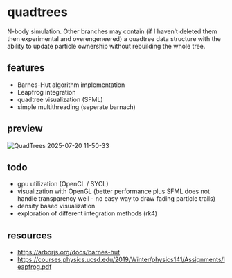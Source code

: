 # quadtrees
N-body simulation. Other branches may contain (if I haven’t deleted them then experimental and overengeneered) a quadtree data structure with the ability to update particle ownership without rebuilding the whole tree.

## features
- Barnes-Hut algorithm implementation
- Leapfrog integration
- quadtree visualization (SFML)
- simple multithreading (seperate barnach)

## preview
![QuadTrees 2025-07-20 11-50-33](https://github.com/user-attachments/assets/8b4804a8-306c-4aad-b8e9-d5664dc895a6)



## todo
- gpu utilization (OpenCL / SYCL)
- visualization with OpenGL (better performance plus SFML does not handle transparency well - no easy way to draw fading particle trails)
- density based visualization
- exploration of different integration methods (rk4)

## resources
- https://arborjs.org/docs/barnes-hut
- https://courses.physics.ucsd.edu/2019/Winter/physics141/Assignments/leapfrog.pdf
